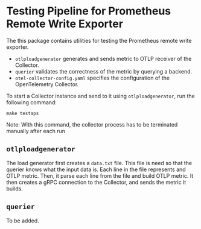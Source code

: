 # Testing Pipeline for Prometheus Remote Write Exporter
The this package contains utilities for testing the Prometheus remote write exporter. 

- `otlploadgenerator` generates and
sends metric to OTLP receiver of the Collector. 
- `querier` validates the correctness of the metric by querying a backend.
- `otel-collector-config.yaml` specifies the configuration of the OpenTelemetry Collector.

To start a Collector instance and send to it using `otlploadgenerator`, run the following command:

```
make testaps
```
Note: With this command, the collector process has to be terminated manually after each run
## `otlploadgenerator`
The load generator first creates a `data.txt` file. This file is need so that the querier knows what the input data is.
Each line in the file represents and OTLP metric. Then, it parse each line from the file and build OTLP metric. 
It then creates a gRPC connection to the Collector, and sends the metric it builds. 

## `querier`
To be added.
